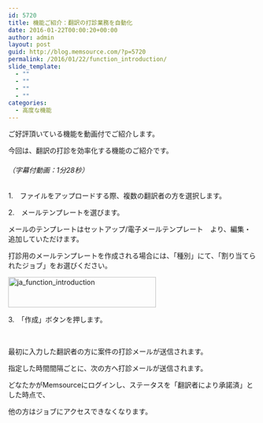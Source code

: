 ```yaml
---
id: 5720
title: 機能ご紹介：翻訳の打診業務を自動化
date: 2016-01-22T00:00:20+00:00
author: admin
layout: post
guid: http://blog.memsource.com/?p=5720
permalink: /2016/01/22/function_introduction/
slide_template:
  - ""
  - ""
  - ""
  - ""
categories:
  - 高度な機能
---
```

ご好評頂いている機能を動画付でご紹介します。

今回は、翻訳の打診を効率化する機能のご紹介です。

###### （字幕付動画：1分28秒）



<!--more-->

1.　ファイルをアップロードする際、複数の翻訳者の方を選択します。

2.　メールテンプレートを選びます。

メールのテンプレートはセットアップ/電子メールテンプレート　より、編集・追加していただけます。

打診用のメールテンプレートを作成される場合には、「種別」にて、「割り当てられたジョブ」をお選びください。

[<img class="alignnone size-medium wp-image-5724" src="/wp-content/uploads/2016/02/ja_function_introduction-300x62.jpg" alt="ja_function_introduction" width="300" height="62" data-id="5724" />](/wp-content/uploads/2016/02/ja_function_introduction.jpg)

3.　「作成」ボタンを押します。

&nbsp;

最初に入力した翻訳者の方に案件の打診メールが送信されます。

指定した時間間隔ごとに、次の方へ打診メールが送信されます。

どなたかがMemsourceにログインし、ステータスを「翻訳者により承諾済」とした時点で、

他の方はジョブにアクセスできなくなります。